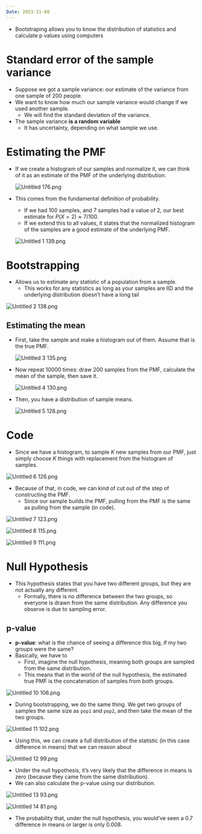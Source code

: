 ```yaml
---
Date: 2023-11-08
---
```

- Bootstraping allows you to know the distribution of statistics and calculate p values using computers

# Standard error of the sample variance

- Suppose we got a sample variance: our estimate of the variance from one sample of 200 people.
- We want to know how much our sample variance would change if we used another sample.
    - We will find the standard deviation of the variance.
- The sample variance **is a random variable**
    - It has uncertainty, depending on what sample we use.

# Estimating the PMF

- If we create a histogram of our samples and normalize it, we can think of it as an estimate of the PMF of the underlying distribution.
    
    ![Untitled 176.png](attachments/Untitled%20176.png)
    
- This comes from the fundamental definition of probability.
    
    - If we had 100 samples, and 7 samples had a value of 2, our best estimate for $P(X = 2) \approx 7/100$﻿.
    - If we extend this to all values, it states that the normalized histogram of the samples are a good estimate of the underlying PMF.
    
    ![Untitled 1 139.png](attachments/Untitled%201%20139.png)
    

# Bootstrapping

- Allows us to estimate any statistic of a population from a sample.
    - This works for any statistics as long as your samples are IID and the underlying distribution doesn’t have a long tail

![Untitled 2 138.png](attachments/Untitled%202%20138.png)

## Estimating the mean

- First, take the sample and make a histogram out of them. Assume that is the true PMF.
    
    ![Untitled 3 135.png](attachments/Untitled%203%20135.png)
    
- Now repeat 10000 times: draw 200 samples from the PMF, calculate the mean of the sample, then save it.
    
    ![Untitled 4 130.png](attachments/Untitled%204%20130.png)
    
- Then, you have a distribution of sample means.
    
    ![Untitled 5 128.png](attachments/Untitled%205%20128.png)
    

# Code

- Since we have a histogram, to sample $K$﻿ new samples from our PMF, just simply choose $K$﻿ things with replacement from the histogram of samples.

![Untitled 6 126.png](attachments/Untitled%206%20126.png)

- Because of that, in code, we can kind of cut out of the step of constructing the PMF.
    - Since our sample builds the PMF, pulling from the PMF is the same as pulling from the sample (in code).

![Untitled 7 123.png](attachments/Untitled%207%20123.png)

![Untitled 8 115.png](attachments/Untitled%208%20115.png)

![Untitled 9 111.png](attachments/Untitled%209%20111.png)

# Null Hypothesis

- This hypothesis states that you have two different groups, but they are not actually any different.
    - Formally, there is no difference between the two groups, so everyone is drawn from the same distribution. Any difference you observe is due to sampling error.

## p-value

- **p-value**: what is the chance of seeing a difference this big, if my two groups were the same?
- Basically, we have to
    - First, imagine the null hypothesis, meaning both groups are sampled from the same distribution.
    - This means that in the world of the null hypothesis, the estimated true PMF is the concatenation of samples from both groups.

![Untitled 10 106.png](attachments/Untitled%2010%20106.png)

- During bootstrapping, we do the same thing. We get two groups of samples the same size as `pop1` and `pop2`, and then take the mean of the two groups.

![Untitled 11 102.png](attachments/Untitled%2011%20102.png)

- Using this, we can create a full distribution of the statistic (in this case difference in means) that we can reason about

![Untitled 12 99.png](attachments/Untitled%2012%2099.png)

- Under the null hypothesis, it’s very likely that the difference in means is zero (because they came from the same distribution).
- We can also calculate the p-value using our distribution.

![Untitled 13 93.png](attachments/Untitled%2013%2093.png)

![Untitled 14 81.png](attachments/Untitled%2014%2081.png)

- The probability that, under the null hypothesis, you would’ve seen a 0.7 difference in means or larger is only 0.008.